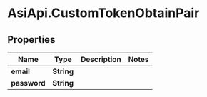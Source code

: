 # AsiApi.CustomTokenObtainPair

## Properties

Name | Type | Description | Notes
------------ | ------------- | ------------- | -------------
**email** | **String** |  | 
**password** | **String** |  | 


